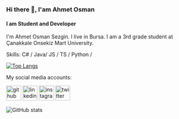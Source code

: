          
### Hi there 👋, I'am Ahmet Osman
#### I am Student and Developer


I'm Ahmet Osman Sezgin. I live in Bursa. I am a 3rd grade student at Çanakkale Onsekiz Mart University. 


Skills: C# / Java/ JS / TS / Python /

[![Top Langs](https://github-readme-stats.vercel.app/api/top-langs/?username=AhmetOsmn)](https://github.com/anuraghazra/github-readme-stats)


My social media accounts:

[<img src='https://cdn.jsdelivr.net/npm/simple-icons@3.0.1/icons/github.svg' alt='github' height='40'>](https://github.com/AhmetOsmn)  [<img src='https://cdn.jsdelivr.net/npm/simple-icons@3.0.1/icons/linkedin.svg' alt='linkedin' height='40'>](https://www.linkedin.com/in/ahmet-osman-sezgin-9836761b1/)  [<img src='https://cdn.jsdelivr.net/npm/simple-icons@3.0.1/icons/instagram.svg' alt='instagram' height='40'>](https://www.instagram.com/ahmetosman.sezgin/)  [<img src='https://cdn.jsdelivr.net/npm/simple-icons@3.0.1/icons/twitter.svg' alt='twitter' height='40'>](https://twitter.com/AhmetOsmanSezg2)  



![GitHub stats](https://github-readme-stats.vercel.app/api?username=AhmetOsmn&show_icons=true)  
